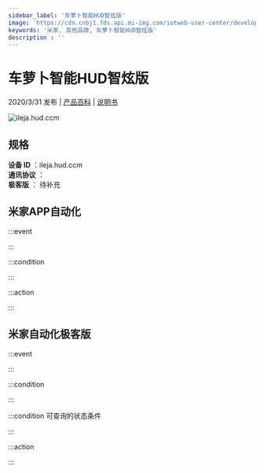 ```yaml
---
sidebar_label: '车萝卜智能HUD智炫版'
image: 'https://cdn.cnbj1.fds.api.mi-img.com/iotweb-user-center/developer_1678871067726ItfUrW8A.png?GalaxyAccessKeyId=AKVGLQWBOVIRQ3XLEW&Expires=9223372036854775807&Signature=bRi7cEYFTOmxrn4M1JJn3D1g2yc='
keywords: '米家, 其他品牌, 车萝卜智能HUD智炫版'
description : ''
---
```

# 车萝卜智能HUD智炫版

2020/3/31 发布 | [产品百科](https://home.mi.com/webapp/content/baike/product/index.html?model=ileja.hud.ccm/) | [说明书](https://home.mi.com/views/introduction.html?model=ileja.hud.ccm&region=cn)

![ileja.hud.ccm](https://cdn.cnbj1.fds.api.mi-img.com/iotweb-user-center/developer_1678871067726ItfUrW8A.png?GalaxyAccessKeyId=AKVGLQWBOVIRQ3XLEW&Expires=9223372036854775807&Signature=bRi7cEYFTOmxrn4M1JJn3D1g2yc=)

## 规格  
> 
**设备 ID** ：ileja.hud.ccm  
**通讯协议** ：  
**极客版**  ： 待补充 


## 米家APP自动化  

:::event  

:::

:::condition  

:::

:::action   

:::

## 米家自动化极客版  

:::event  

:::

:::condition  

:::

:::condition 可查询的状态条件  

:::

:::action  

:::

        
